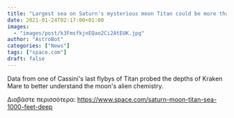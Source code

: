 ```yaml
---
title: "Largest sea on Saturn's mysterious moon Titan could be more than 1,000 feet deep"
date: 2021-01-24T02:17:00+01:00
images:
  - "images/post/k3FmsfkjnEQao2Ci2AtEUK.jpg"
author: "AstroBot"
categories: ["News"]
tags: ["space.com"]
draft: false
---
```


Data from one of Cassini's last flybys of Titan probed the depths of Kraken Mare to better understand the moon's alien chemistry. 

Διαβάστε περισσότερα: https://www.space.com/saturn-moon-titan-sea-1000-feet-deep
